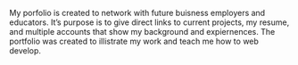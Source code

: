 My porfolio is created to network with future buisness employers and educators. It’s purpose is to give direct links to current projects, my resume, and multiple accounts that show my background and expiernences. The portfolio was created to illistrate my work and teach me how to web develop.
